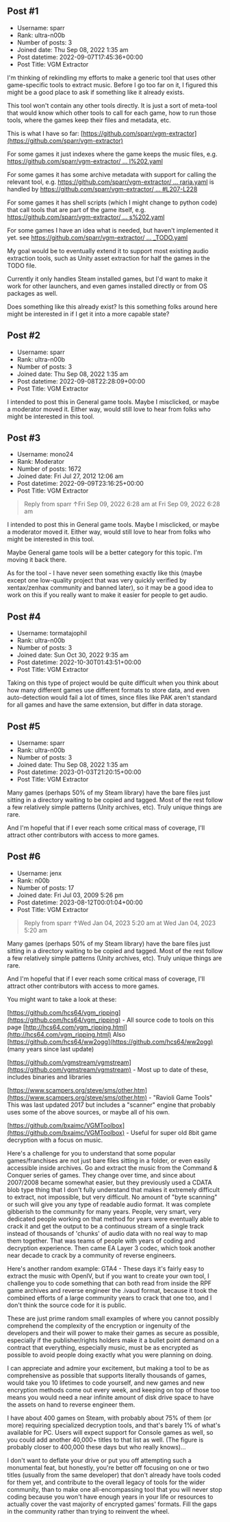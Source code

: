 ## Post #1
- Username: sparr
- Rank: ultra-n00b
- Number of posts: 3
- Joined date: Thu Sep 08, 2022 1:35 am
- Post datetime: 2022-09-07T17:45:36+00:00
- Post Title: VGM Extractor

I'm thinking of rekindling my efforts to make a generic tool that uses other game-specific tools to extract music. Before I go too far on it, I figured this might be a good place to ask if something like it already exists.

This tool won't contain any other tools directly. It is just a sort of meta-tool that would know which other tools to call for each game, how to run those tools, where the games keep their files and metadata, etc.

This is what I have so far: [https://github.com/sparr/vgm-extractor](https://github.com/sparr/vgm-extractor)

For some games it just indexes where the game keeps the music files, e.g. [https://github.com/sparr/vgm-extractor/ ... l%202.yaml](https://github.com/sparr/vgm-extractor/blob/master/gamedata/Portal%202.yaml)

For some games it has some archive metadata with support for calling the relevant tool, e.g. [https://github.com/sparr/vgm-extractor/ ... raria.yaml](https://github.com/sparr/vgm-extractor/blob/master/gamedata/Terraria.yaml) is handled by [https://github.com/sparr/vgm-extractor/ ... #L207-L228](https://github.com/sparr/vgm-extractor/blob/master/vgm-extractor.py#L207-L228)

For some games it has shell scripts (which I might change to python code) that call tools that are part of the game itself, e.g. [https://github.com/sparr/vgm-extractor/ ... s%202.yaml](https://github.com/sparr/vgm-extractor/blob/6709f597c54ca226577e1ab2bf32549a671aa165/gamedata/Team%20Fortress%202.yaml)

For some games I have an idea what is needed, but haven't implemented it yet. see [https://github.com/sparr/vgm-extractor/ ... _TODO.yaml](https://github.com/sparr/vgm-extractor/blob/master/gamedata/TODO/_TODO.yaml)

My goal would be to eventually extend it to support most existing audio extraction tools, such as Unity asset extraction for half the games in the TODO file.

Currently it only handles Steam installed games, but I'd want to make it work for other launchers, and even games installed directly or from OS packages as well.

Does something like this already exist? Is this something folks around here might be interested in if I get it into a more capable state?
## Post #2
- Username: sparr
- Rank: ultra-n00b
- Number of posts: 3
- Joined date: Thu Sep 08, 2022 1:35 am
- Post datetime: 2022-09-08T22:28:09+00:00
- Post Title: VGM Extractor

I intended to post this in General game tools. Maybe I misclicked, or maybe a moderator moved it. Either way, would still love to hear from folks who might be interested in this tool.
## Post #3
- Username: mono24
- Rank: Moderator
- Number of posts: 1672
- Joined date: Fri Jul 27, 2012 12:06 am
- Post datetime: 2022-09-09T23:16:25+00:00
- Post Title: VGM Extractor

> Reply from sparr ↑Fri Sep 09, 2022 6:28 am at Fri Sep 09, 2022 6:28 am
>
> 
I intended to post this in General game tools. Maybe I misclicked, or maybe a moderator moved it. Either way, would still love to hear from folks who might be interested in this tool.

Maybe General game tools will be a better category for this topic. I'm moving it back there.

As for the tool - I have never seen something exactly like this (maybe except one low-quality project that was very quickly verified by xentax/zenhax community and banned later), so it may be a good idea to work on this if you really want to make it easier for people to get audio.
## Post #4
- Username: tormatajophil
- Rank: ultra-n00b
- Number of posts: 3
- Joined date: Sun Oct 30, 2022 9:35 am
- Post datetime: 2022-10-30T01:43:51+00:00
- Post Title: VGM Extractor

Taking on this type of project would be quite difficult when you think about how many different games use different formats to store data, and even auto-detection would fail a lot of times, since files like PAK aren't standard for all games and have the same extension, but differ in data storage.
## Post #5
- Username: sparr
- Rank: ultra-n00b
- Number of posts: 3
- Joined date: Thu Sep 08, 2022 1:35 am
- Post datetime: 2023-01-03T21:20:15+00:00
- Post Title: VGM Extractor

Many games (perhaps 50% of my Steam library) have the bare files just sitting in a directory waiting to be copied and tagged.
Most of the rest follow a few relatively simple patterns (Unity archives, etc).
Truly unique things are rare.

And I'm hopeful that if I ever reach some critical mass of coverage, I'll attract other contributors with access to more games.
## Post #6
- Username: jenx
- Rank: n00b
- Number of posts: 17
- Joined date: Fri Jul 03, 2009 5:26 pm
- Post datetime: 2023-08-12T00:01:04+00:00
- Post Title: VGM Extractor

> Reply from sparr ↑Wed Jan 04, 2023 5:20 am at Wed Jan 04, 2023 5:20 am
>
> 
Many games (perhaps 50% of my Steam library) have the bare files just sitting in a directory waiting to be copied and tagged.
Most of the rest follow a few relatively simple patterns (Unity archives, etc).
Truly unique things are rare.

And I'm hopeful that if I ever reach some critical mass of coverage, I'll attract other contributors with access to more games.

You might want to take a look at these:

[https://github.com/hcs64/vgm_ripping](https://github.com/hcs64/vgm_ripping) - All source code to tools on this page [http://hcs64.com/vgm_ripping.html](http://hcs64.com/vgm_ripping.html)
Also [https://github.com/hcs64/ww2ogg](https://github.com/hcs64/ww2ogg) (many years since last update)

[https://github.com/vgmstream/vgmstream](https://github.com/vgmstream/vgmstream) - Most up to date of these, includes binaries and libraries

[https://www.scampers.org/steve/sms/other.htm](https://www.scampers.org/steve/sms/other.htm) - "Ravioli Game Tools" This was last updated 2017 but includes a "scanner" engine that probably uses some of the above sources, or maybe all of his own.

[https://github.com/bxaimc/VGMToolbox](https://github.com/bxaimc/VGMToolbox) - Useful for super old 8bit game decryption with a focus on music.

Here's a challenge for you to understand that some popular games/franchises are not just bare files sitting in a folder, or even easily accessible inside archives. Go and extract the music from the Command & Conquer series of games. They change over time, and since about 2007/2008 became somewhat easier, but they previously used a CDATA blob type thing that I don't fully understand that makes it extremely difficult to extract, not impossible, but very difficult. No amount of "byte scanning" or such will give you any type of readable audio format. It was complete gibberish to the community for many years. People, very smart, very dedicated people working on that method for years were eventually able to crack it and get the output to be a continuous stream of a single track instead of thousands of 'chunks' of audio data with no real way to map them together. That was teams of people with years of coding and decryption experience. Then came EA Layer 3 codec, which took another near decade to crack by a community of reverse engineers.

Here's another random example: GTA4 - These days it's fairly easy to extract the music with OpenIV, but if you want to create your own tool, I challenge you to code something that can both read from inside the RPF game archives and reverse engineer the .ivaud format, because it took the combined efforts of a large community years to crack that one too, and I don't think the source code for it is public.

These are just prime random small examples of where you cannot possibly comprehend the complexity of the encryption or ingenuity of the developers and their will power to make their games as secure as possible, especially if the publisher/rights holders make it a bullet point demand on a contract that everything, especially music, must be as encrypted as possible to avoid people doing exactly what you were planning on doing.

I can appreciate and admire your excitement, but making a tool to be as comprehensive as possible that supports literally thousands of games, would take you 10 lifetimes to code yourself, and new games and new encryption methods come out every week, and keeping on top of those too means you would need a near infinite amount of disk drive space to have the assets on hand to reverse engineer them.

I have about 400 games on Steam, with probably about 75% of them (or more) requiring specialized decryption tools, and that's barely 1% of what's available for PC. Users will expect support for Console games as well, so you could add another 40,000+ titles to that list as well. (The figure is probably closer to 400,000 these days but who really knows)...

I don't want to deflate your drive or put you off attempting such a monumental feat, but honestly, you're better off focusing on one or two titles (usually from the same developer) that don't already have tools coded for them yet, and contribute to the overall legacy of tools for the wider community, than to make one all-encompassing tool that you will never stop coding because you won't have enough years in your life or resources to actually cover the vast majority of encrypted games' formats. Fill the gaps in the community rather than trying to reinvent the wheel.
